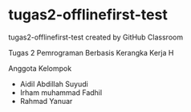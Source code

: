 # tugas2-offlinefirst-test
tugas2-offlinefirst-test created by GitHub Classroom

Tugas 2 Pemrograman Berbasis Kerangka Kerja H

Anggota Kelompok
- Aidil Abdillah Suyudi
- Irham muhammad Fadhil
- Rahmad Yanuar
